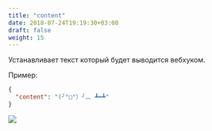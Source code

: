```yaml
---
title: "content"
date: 2018-07-24T19:19:30+03:00
draft: false
weight: 15
---
```

Устанавливает текст который будет выводится вебхуком.

Пример:

```json
{
  "content": "(╯°□°）╯︵ ┻━┻"
}
```

![](../img/content.png)
